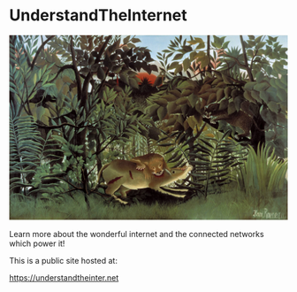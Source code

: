 # UnderstandTheInternet

<p align="center">
  <img src="https://github.com/collinsullivanhub/UnderstandTheInternet/blob/main/Rousseau-Hungry-Lion.jpg">
</p>

Learn more about the wonderful internet and the connected networks which power it!

This is a public site hosted at:

https://understandtheinter.net
